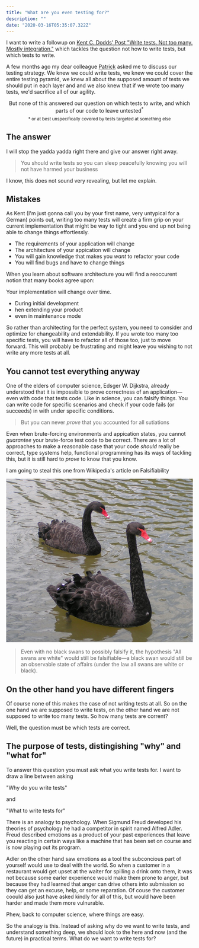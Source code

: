```yaml
---
title: "What are you even testing for?"
description: ""
date: "2020-03-16T05:35:07.322Z"
---
```


I want to write a followup on [Kent C. Dodds' Post "Write tests. Not too many. Mostly integration."](https://kentcdodds.com/blog/write-tests) which tackles the question
not how to write tests, but which tests to write.

A few months ago my dear colleague [Patrick](https://twitter.com/patrickdahms) asked me to discuss our testing strategy. We knew we could write tests, we knew we could cover the entire testing pyramid, we knew all about the supposed amount of tests we should put in each layer and and we also knew that if we wrote too many tests, we'd sacrifice all of our agility.

<center>But none of this answered our question on which tests to write, and which parts of our code to leave untested<sup>*</sup><br />
<sub>* or at best unspecifically covered by tests targeted at something else</sub></center>

## The answer

I will stop the yadda yadda right there and give our answer right away.

> You should write tests so you can sleep peacefully knowing you will not have harmed your business

I know, this does not sound very revealing, but let me explain.

## Mistakes

As Kent (I'm just gonna call you by your first name, very untypical for a German) points out, writing too many tests will create a firm grip on your current implementation that might be way to tight and you end up not being able to change things effortlessly.

- The requirements of your application will change
- The architecture of your appication will change
- You will gain knowledge that makes you _want_ to refactor your code
- You will find bugs and have to change things

When you learn about software architecture you will find a reoccurent notion that many books agree upon:

Your implementation will change over time.

- During initial development
- hen extending your product
- even in maintenance mode

So rather than architecting for the perfect system, you need to consider and optimize for changeability and extendability. If you wrote too many too specific tests, you will have to refactor all of those too, just to move forward. This will probably be frustrating and might leave you wishing to not write any more tests at all.

## You cannot test everything anyway

One of the elders of computer science, Edsger W. Dijkstra, already understood that it is impossible to prove correctness of an application—even with code that tests code. Like in science, you can falsify things. You can write code for specific scenarios and check if your code fails (or succeeds) in with under specific conditions.

> But you can never _prove_ that you accounted for all sutiations

Even when brute-forcing environments and appication states, you cannot _guarantee_ your brute-force test code to be correct. There are a lot of approaches to make a reasonable case that your code _should_ really be correct, type systems help, functional programming has its ways of tackling this, but it is still hard to _prove_ to know that you know.

I am going to steal this one from Wikipedia's article on Falsifiability

![](./what_are_you_even_testing_for/black_swans.jpg)

> Even with no black swans to possibly falsify it, the hypothesis "All swans are white" would still be falsifiable—a black swan would still be an observable state of affairs (under the law all swans are white or black).

## On the other hand you have different fingers

Of course none of this makes the case of not writing tests at all. So on the one hand we are supposed to write tests, on the other hand we are not supposed to write too many tests. So how many tests are corrent?

Well, the question must be which tests are correct.

## The purpose of tests, distingishing "why" and "what for"

To answer this question you must ask what you write tests for. I want to draw a line between asking

"Why do you write tests"

and

"What to write tests for"

There is an analogy to psychology. When Sigmund Freud developed his theories of psychology he had a competitor in spirit named Alfred Adler. Freud described emotions as a product of your past experiences that leave you reacting in certain ways like a machine that has been set on course and is now playing out its program.

Adler on the other hand saw emotions as a tool the subconcious part of yourself would use to deal with the world. So when a customer in a restaurant would get upset at the waiter for spilling a drink onto them, it was not because some earler experience would make them prone to anger, but because they had learned that anger can drive others into submission so they can get an excuse, help, or some reparation. Of couse the customer coould also just have asked kindly for all of this, but would have been harder and made them more vulnurable.

Phew, back to computer science, where things are easy.

So the analogy is this. Instead of asking why do we want to write tests, and understand something deep, we should look to the here and now (and the future) in practical terms. What do we want to write tests for?
